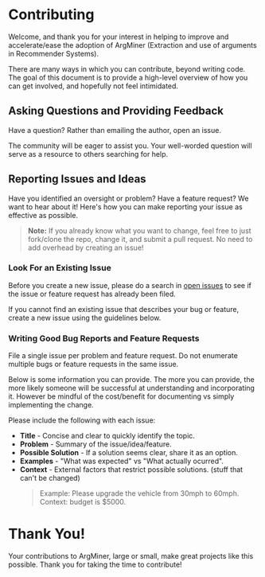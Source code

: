 # Contributing 
Welcome, and thank you for your interest in helping to improve and accelerate/ease the adoption of ArgMiner (Extraction and use of arguments in Recommender Systems).

There are many ways in which you can contribute, beyond writing code. The goal of this document is to provide a high-level overview of how you can get involved, and hopefully not feel intimidated.

## Asking Questions and Providing Feedback
Have a question? Rather than emailing the author, open an issue.

The community will be eager to assist you. Your well-worded question will serve as a resource to others searching for help.

## Reporting Issues and Ideas
Have you identified an oversight or problem? Have a feature request? We want to hear about it! Here's how you can make reporting your issue as effective as possible.

> **Note:** If you already know what you want to change, feel free to just fork/clone the repo, change it, and submit a pull request. No need to add overhead by creating an issue!

### Look For an Existing Issue
Before you create a new issue, please do a search in [open issues](https://github.com/argrecsys/arg-miner/issues) to see if the issue or feature request has already been filed.

If you cannot find an existing issue that describes your bug or feature, create a new issue using the guidelines below.

### Writing Good Bug Reports and Feature Requests
File a single issue per problem and feature request. Do not enumerate multiple bugs or feature requests in the same issue.

Below is some information you can provide. The more you can provide, the more likely someone will be successful at understanding and incorporating it. However be mindful of the cost/benefit for documenting vs simply implementing the change.

Please include the following with each issue:
- **Title** - Concise and clear to quickly identify the topic.
- **Problem** - Summary of the issue/idea/feature.
- **Possible Solution** - If a solution seems clear, share it as an option.
- **Examples** - "What was expected" vs "What actually ocurred". 
- **Context** - External factors that restrict possible solutions. (stuff that can't be changed)
    > Example: Please upgrade the vehicle from 30mph to 60mph. Context: budget is $5000.

# Thank You!
Your contributions to ArgMiner, large or small, make great projects like this possible. Thank you for taking the time to contribute!
